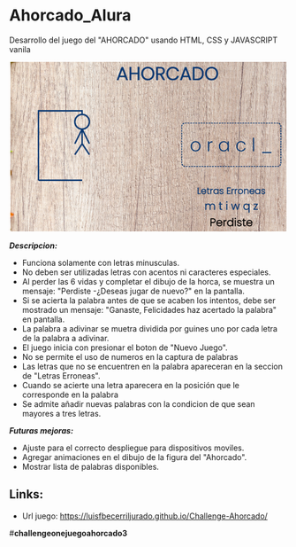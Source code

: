 # Ahorcado_Alura

Desarrollo del juego del "AHORCADO" usando HTML, CSS y JAVASCRIPT vanila 

<p align="center" >
     <img width="500" heigth="300" src="Img\Captura de pantalla.png">
</p>

***Descripcion:***

* Funciona solamente con letras minusculas.
* No deben ser utilizadas letras con acentos ni caracteres especiales.
* Al  perder las 6 vidas y completar el dibujo de la horca,  se muestra un mensaje: "Perdiste -¿Deseas jugar de nuevo?" en la pantalla.
* Si se acierta la palabra antes de que se acaben los intentos, debe ser mostrado un mensaje: "Ganaste, Felicidades haz acertado la palabra" en  pantalla.
* La palabra a adivinar se muetra dividida por guines uno por cada letra de la palabra a adivinar.
* El juego inicia con presionar el boton de "Nuevo Juego".
* No se permite el uso de numeros en la captura de palabras
* Las letras que no se encuentren en la palabra apareceran en la seccion de "Letras Erroneas".
* Cuando se acierte una letra aparecera en la posición que le corresponde en la palabra
* Se admite añadir nuevas palabras con la condicion de que sean mayores a tres letras.

***Futuras mejoras:***

* Ajuste para el correcto despliegue para dispositivos moviles.
* Agregar animaciones en el dibujo de la figura del "Ahorcado".
* Mostrar lista de palabras disponibles.

## Links:

* Url juego: https://luisfbecerriljurado.github.io/Challenge-Ahorcado/


#**challengeonejuegoahorcado3**
